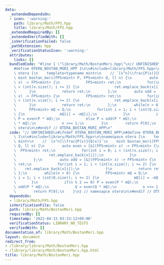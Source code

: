 ```yaml
---
data:
  _extendedDependsOn:
  - icon: ':warning:'
    path: library/Math/FPS.hpp
    title: library/Math/FPS.hpp
  _extendedRequiredBy: []
  _extendedVerifiedWith: []
  _isVerificationFailed: false
  _pathExtension: hpp
  _verificationStatusIcon: ':warning:'
  attributes:
    links: []
  bundledCode: "#line 1 \"library/Math/BostanMori.hpp\"\n// UNFINISHED\n#ifndef OTERA_BOSTAN_MORI_HPP\n\
    #define OTERA_BOSTAN_MORI_HPP 1\n\n#include<library/Math/FPS.hpp>\n\nnamespace\
    \ otera {\n    template<typename mint>\n    // `[x^n]\\frac{P(x)}{Q(x)}`\n   \
    \ mint bostan_mori(FPS<mint> P, FPS<mint> Q, ll n) {\n        auto even = [&](FPS<mint>\
    \ x) -> FPS<mint> {\n            FPS<mint> ret;\n            for(int i = 0; i\
    \ < (int)x.size(); i += 2) {\n                ret.emplace_back(x[i]);\n      \
    \      }\n            return ret;\n        };\n        auto odd = [&](FPS<mint>\
    \ x) -> FPS<mint> {\n            FPS<mint> ret;\n            for(int i = 1; i\
    \ < (int)x.size(); i += 2) {\n                ret.emplace_back(x[i]);\n      \
    \      }\n            return ret;\n        };\n        while(n > 0) {\n      \
    \      FPS<mint> mQ = Q;\n            for(int i = 1; i < (int)Q.size(); i += 2)\
    \ {\n                mQ[i] = -mQ[i];\n            }\n            if(n % 2 == 0)\
    \ P = even(P * mQ);\n            else P = odd(P * mQ);\n            Q = even(Q\
    \ * mQ);\n            n >>= 1;\n        }\n        return P[0];\n    }\n} // namesapce\
    \ otera\n\n#endif // OTERA_BOSTAN_MORI_HPP\n"
  code: "// UNFINISHED\n#ifndef OTERA_BOSTAN_MORI_HPP\n#define OTERA_BOSTAN_MORI_HPP\
    \ 1\n\n#include<library/Math/FPS.hpp>\n\nnamespace otera {\n    template<typename\
    \ mint>\n    // `[x^n]\\frac{P(x)}{Q(x)}`\n    mint bostan_mori(FPS<mint> P, FPS<mint>\
    \ Q, ll n) {\n        auto even = [&](FPS<mint> x) -> FPS<mint> {\n          \
    \  FPS<mint> ret;\n            for(int i = 0; i < (int)x.size(); i += 2) {\n \
    \               ret.emplace_back(x[i]);\n            }\n            return ret;\n\
    \        };\n        auto odd = [&](FPS<mint> x) -> FPS<mint> {\n            FPS<mint>\
    \ ret;\n            for(int i = 1; i < (int)x.size(); i += 2) {\n            \
    \    ret.emplace_back(x[i]);\n            }\n            return ret;\n       \
    \ };\n        while(n > 0) {\n            FPS<mint> mQ = Q;\n            for(int\
    \ i = 1; i < (int)Q.size(); i += 2) {\n                mQ[i] = -mQ[i];\n     \
    \       }\n            if(n % 2 == 0) P = even(P * mQ);\n            else P =\
    \ odd(P * mQ);\n            Q = even(Q * mQ);\n            n >>= 1;\n        }\n\
    \        return P[0];\n    }\n} // namesapce otera\n\n#endif // OTERA_BOSTAN_MORI_HPP\n"
  dependsOn:
  - library/Math/FPS.hpp
  isVerificationFile: false
  path: library/Math/BostanMori.hpp
  requiredBy: []
  timestamp: '2022-04-15 03:33:12+09:00'
  verificationStatus: LIBRARY_NO_TESTS
  verifiedWith: []
documentation_of: library/Math/BostanMori.hpp
layout: document
redirect_from:
- /library/library/Math/BostanMori.hpp
- /library/library/Math/BostanMori.hpp.html
title: library/Math/BostanMori.hpp
---
```

